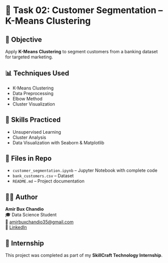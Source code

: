 # 🧾 Task 02: Customer Segmentation – K-Means Clustering

## 📌 Objective
Apply **K-Means Clustering** to segment customers from a banking dataset for targeted marketing.

## 📊 Techniques Used
- K-Means Clustering
- Data Preprocessing
- Elbow Method
- Cluster Visualization

## 🧠 Skills Practiced
- Unsupervised Learning
- Cluster Analysis
- Data Visualization with Seaborn & Matplotlib

## 📁 Files in Repo
- `customer_segmentation.ipynb` – Jupyter Notebook with complete code
- `bank_customers.csv` – Dataset
- `README.md` – Project documentation

## 🙋‍♂️ Author
**Amir Bux Chandio**  
🎓 Data Science Student  
📧 amirbuxchandio35@gmail.com  
🔗 [LinkedIn](https://www.linkedin.com/in/amirbuxchandio)

## 🙏 Internship
This project was completed as part of my **SkillCraft Technology Internship**.
